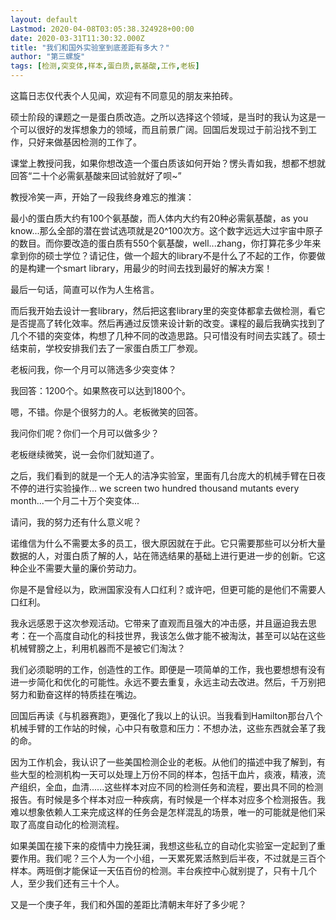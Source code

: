 ```yaml
---
layout: default
Lastmod: 2020-04-08T03:05:38.324928+00:00
date: 2020-03-31T11:30:32.000Z
title: "我们和国外实验室到底差距有多大？"
author: "第三螺旋"
tags: [检测,突变体,样本,蛋白质,氨基酸,工作,老板]
---
```


这篇日志仅代表个人见闻，欢迎有不同意见的朋友来拍砖。

硕士阶段的课题之一是蛋白质改造。之所以选择这个领域，是当时的我认为这是一个可以很好的发挥想象力的领域，而且前景广阔。回国后发现过于前沿找不到工作，只好来做基因检测的工作了。

课堂上教授问我，如果你想改造一个蛋白质该如何开始？愣头青如我，想都不想就回答“二十个必需氨基酸来回试验就好了呗~”

教授冷笑一声，开始了一段我终身难忘的推演：

最小的蛋白质大约有100个氨基酸，而人体内大约有20种必需氨基酸，as you know...那么全部的潜在尝试选项就是20^100次方。这个数字远远大过宇宙中原子的数目。而你要改造的蛋白质有550个氨基酸，well...zhang，你打算花多少年来拿到你的硕士学位？请记住，做一个超大的library不是什么了不起的工作，你要做的是构建一个smart library，用最少的时间去找到最好的解决方案！

最后一句话，简直可以作为人生格言。

而后我开始去设计一套library，然后把这套library里的突变体都拿去做检测，看它是否提高了转化效率。然后再通过反馈来设计新的改变。课程的最后我确实找到了几个不错的突变体，构想了几种不同的改造思路。只可惜没有时间去实践了。硕士结束前，学校安排我们去了一家蛋白质工厂参观。

老板问我，你一个月可以筛选多少突变体？

我回答：1200个。如果熬夜可以达到1800个。

嗯，不错。你是个很努力的人。老板微笑的回答。

我问你们呢？你们一个月可以做多少？

老板继续微笑，说一会你们就知道了。

之后，我们看到的就是一个无人的洁净实验室，里面有几台庞大的机械手臂在日夜不停的进行实验操作... we screen two hundred thousand mutants every month...一个月二十万个突变体...

请问，我的努力还有什么意义呢？

诺维信为什么不需要太多的员工，很大原因就在于此。它只需要那些可以分析大量数据的人，对蛋白质了解的人，站在筛选结果的基础上进行更进一步的创新。它这种企业不需要大量的廉价劳动力。

你是不是曾经以为，欧洲国家没有人口红利？或许吧，但更可能的是他们不需要人口红利。

我永远感恩于这次参观活动。它带来了直观而且强大的冲击感，并且逼迫我去思考：在一个高度自动化的科技世界，我该怎么做才能不被淘汰，甚至可以站在这些机械臂膀之上，利用机器而不是被它们淘汰？

我们必须聪明的工作，创造性的工作。即便是一项简单的工作，我也要想想有没有进一步简化和优化的可能性。永远不要去重复，永远主动去改进。然后，千万别把努力和勤奋这样的特质挂在嘴边。

回国后再读《与机器赛跑》，更强化了我以上的认识。当我看到Hamilton那台八个机械手臂的工作站的时候，心中只有敬意和压力：不想办法，这些东西就会革了我的命。

因为工作机会，我认识了一些美国检测企业的老板。从他们的描述中我了解到，有些大型的检测机构一天可以处理上万份不同的样本，包括干血片，痰液，精液，流产组织，全血，血清......这些样本对应不同的检测任务和流程，要出具不同的检测报告。有时候是多个样本对应一种疾病，有时候是一个样本对应多个检测报告。我难以想象依赖人工来完成这样的任务会是怎样混乱的场景，唯一的可能就是他们采取了高度自动化的检测流程。

如果美国在接下来的疫情中力挽狂澜，我想这些私立的自动化实验室一定起到了重要作用。我们呢？三个人为一个小组，一天累死累活熬到后半夜，不过就是三百个样本。两班倒才能保证一天伍百份的检测。丰台疾控中心就别提了，只有十几个人，至少我们还有三十个人。

又是一个庚子年，我们和外国的差距比清朝末年好了多少呢？

